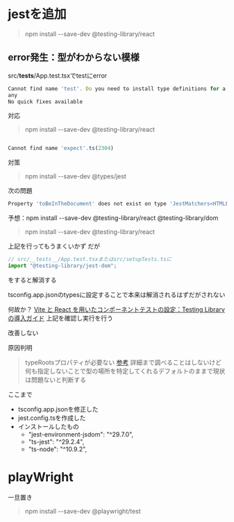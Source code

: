 # jestを追加

> npm install --save-dev @testing-library/react

## error発生：型がわからない模様

src/**tests**/App.test.tsxでtestにerror

```js
Cannot find name 'test'. Do you need to install type definitions for a test runner? Try `npm i --save-dev @types/jest` or `npm i --save-dev @types/mocha`.ts(2582)
any
No quick fixes available
```

対応

> npm install --save-dev @testing-library/react

```js

Cannot find name 'expect'.ts(2304)
```

対策

> npm install --save-dev @types/jest

次の問題

```js
Property 'toBeInTheDocument' does not exist on type 'JestMatchers<HTMLElement>'.ts(2339)
```

予想：npm install --save-dev @testing-library/react @testing-library/dom

> npm install --save-dev @testing-library/react

上記を行ってもうまくいかず
だが

```ts
// src/__tests__/App.test.tsxまたはsrc/setupTests.tsに
import "@testing-library/jest-dom";
```

をすると解消する

tsconfig.app.jsonのtypesに設定することで本来は解消されるはずだがされない

何故か？
[Vite と React を用いたコンポーネントテストの設定：Testing Library の導入ガイド](https://qiita.com/YSasago/items/489426c020bd686111bd)
上記を確認し実行を行う

改善しない

原因判明

> typeRootsプロパティが必要ない
> [参考](https://qiita.com/tetradice/items/b89a5dd41fcebf96379e)
> 詳細まで調べることはしないけど何も指定しないことで型の場所を特定してくれるデフォルトのままで現状は問題ないと判断する

ここまで

- tsconfig.app.jsonを修正した
- jest.config.tsを作成した
- インストールしたもの
  - "jest-environment-jsdom": "^29.7.0",
  - "ts-jest": "^29.2.4",
  - "ts-node": "^10.9.2",

# playWright

一旦置き

> npm install --save-dev @playwright/test
